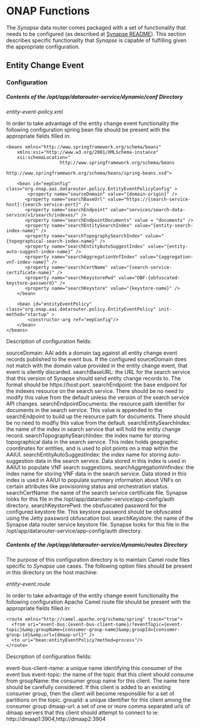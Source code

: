 # ONAP Functions

The _Synapse_ data router comes packaged with a set of functionality that needs to be configured (as described at [Synapse README](./README.md)). This section describes specific functionality that _Synapse_ is capable of fulfilling given the appropriate configuration.

## Entity Change Event


### Configuration

##### Contents of the /opt/app/datarouter-service/dynamic/conf Directory

_entity-event-policy.xml_

In order to take advantage of the entity change event functionality the following configuration spring bean file should be present with the appropriate fields filled in:

	<beans xmlns="http://www.springframework.org/schema/beans"
        xmlns:xsi="http://www.w3.org/2001/XMLSchema-instance"
        xsi:schemaLocation="
                        http://www.springframework.org/schema/beans
                        http://www.springframework.org/schema/beans/spring-beans.xsd">

        <bean id="eepConfig" class="org.onap.aai.datarouter.policy.EntityEventPolicyConfig" >
        	<property name="sourceDomain" value="{domain-origin}" />
           <property name="searchBaseUrl" value="https://{search-service-host}:{search-service-port}" />
           <property name="searchEndpoint" value="services/search-data-service/v1/search/indexes/" />
           <property name="searchEndpointDocuments" value = "documents" />
           <property name="searchEntitySearchIndex" value="{entity-search-index-name}" />
           <property name="searchTopographySearchIndex" value="{topographical-search-index-name}" />
           <property name="searchEntityAutoSuggestIndex" value="{entity-auto-suggest-index-name}" />
           <property name="searchAggregationVnfIndex" value="{aggregation-vnf-index-name}" />
           <property name="searchCertName" value="{search-service-certificate-name}" />
           <property name="searchKeystorePwd" value="OBF:{obfuscated-keystore-password}" />
           <property name="searchKeystore" value="{keystore-name}" />
        </bean>

        <bean id="entityEventPolicy" class="org.onap.aai.datarouter.policy.EntityEventPolicy" init-method="startup" >
            <constructor-arg ref="eepConfig"/>
        </bean>
	</beans>

Description of configuration fields:

sourceDomain: AAI adds a domain tag against all entity change event records published to the event bus. If the configured sourceDomain does not match with the domain value provided in the entity change event, that event is silently discarded.
searchBaseURL: the URL for the search service that this version of Synapse should send entity change records to. The format should be https://host:port. 
searchEndpoint: the base endpoint for the indexes resource on the search service. There should be no need to modify this value from the default unless the version of the search service API changes.
searchEndpointDocuments: the resource path identifier for documents in the search service. This value is appended to the searchEndpoint to build up the resource path for documents. There should be no need to modfiy this value from the default.
searchEntitySearchIndex: the name of the index in search service that will hold the entity change record.
searchTopographySearchIndex: the index name for storing topographical data in the search service. This index holds geographic coordinates for entities, and is used to plot points on a map within the AAIUI. 
searchEntityAutoSuggestIndex: the index name for storing auto-suggestion data in the search service. Data stored in this index is used in AAIUI to populate VNF search suggestions.
searchAggregationVnfIndex: the index name for storing VNF data in the search service. Data stored in this index is used in AAIUI to populate summary information about VNFs on certain attributes like provisioning status and orchestration status.
searchCertName: the name of the search service certificate file. Synapse looks for this file in the /opt/app/datarouter-service/app-config/auth directory.
searchKeystorePwd: the obsfuscated password for the configured keystore file. This keystore password should be obfuscated using the Jetty password obfuscation tool. 
searchKeystore: the name of the Synapse data router service keystore file. Synapse looks for this file in the /opt/app/datarouter-service/app-config/auth directory.

##### Contents of the /opt/app/datarouter-service/dynamic/routes Directory

The purpose of this configuration directory is to maintain Camel route files specific to _Synapse_ use cases.
The following option files should be present in this directory on the host machine:

_entity-event.route_

In order to take advantage of the entity change event functionality the following configuration Apache Camel route file should be present with the appropriate fields filled in:

	<route xmlns="http://camel.apache.org/schema/spring" trace="true">
	  <from uri="event-bus:{event-bus-client-name}/?eventTopic={event-topic}&amp;groupName={consumer-group-name}&amp;groupId={consumer-group-id}&amp;url={dmaap-url}" />
	  <to uri="bean:entityEventPolicy?method=process"/>
	</route>

Description of configuration fields:

event-bus-client-name: a unique name identifying this consumer of the event bus
event-topic: the name of the topic that this client should consume from
groupName: the consumer group name for this client. The name here should be carefully considered. If this client is added to an existing consumer group, then the client will become responsible for a set of partitions on the topic.
groupId: a unique identifier for this client among the consumer group
dmaap-url: a set of one or more comma separated urls of dmaap servers that this client should attempt to connect to ie: http://dmaap1:3904,http://dmaap2:3904